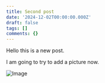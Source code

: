 ```yaml
---
title: Second post
date: '2024-12-02T00:00:00.000Z'
draft: false
tags: []
comments: {}
---
```

Hello this is a new post.

I am going to try to add a picture now.

![Image](/uploads/squirrel.jpg)
